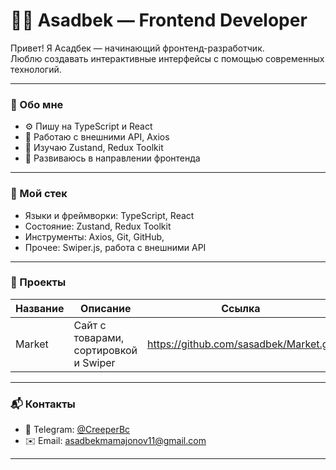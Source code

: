 
# 👨‍💻 Asadbek — Frontend Developer

Привет! Я Асадбек — начинающий фронтенд-разработчик.  
Люблю создавать интерактивные интерфейсы с помощью современных технологий.

---

### 🧩 Обо мне

- ⚙️ Пишу на TypeScript и React
- 🔄 Работаю с внешними API, Axios
- 🧠 Изучаю Zustand, Redux Toolkit
- 🚀 Развиваюсь в направлении фронтенда

---

### 🧪 Мой стек

- Языки и фреймворки: TypeScript, React
- Состояние: Zustand, Redux Toolkit
- Инструменты: Axios, Git, GitHub,
- Прочее: Swiper.js, работа с внешними API

---

### 📁 Проекты

| Название   | Описание                              | Ссылка                                      |
|------------|---------------------------------------|---------------------------------------------|
| Market     | Сайт с товарами, сортировкой и Swiper |https://github.com/sasadbek/Market.git|

---

### 📬 Контакты

- 📱 Telegram: [@CreeperBc](https://t.me/CreeperBc)
- ✉️ Email: asadbekmamajonov11@gmail.com

---
